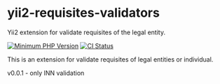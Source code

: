 # yii2-requisites-validators
Yii2 extension for validate requisites of the legal entity.

[![Minimum PHP Version](https://img.shields.io/badge/php-%3E%3D%207.4-8892BF.svg?style=flat-square)](https://php.net/)
[![CI Status](https://github.com/shumorkiniv/yii2-requisites-validators/actions/workflows/test_on_push.yaml/badge.svg)](https://phpunit.de/build-status.html)

This is an extension for validate requisites of legal entities or individual.

v0.0.1 - only INN validation
